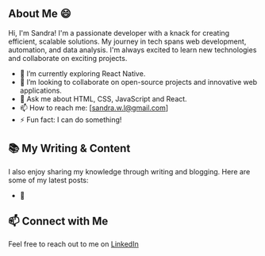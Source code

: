 ## About Me 😄

Hi, I'm Sandra! I'm a passionate developer with a knack for creating efficient, scalable solutions. My journey in tech spans web development, automation, and data analysis. I'm always excited to learn new technologies and collaborate on exciting projects.


- 🌱 I’m currently exploring React Native.
- 🤝 I’m looking to collaborate on open-source projects and innovative web applications.
- 💬 Ask me about HTML, CSS, JavaScript and React.
- 📫 How to reach me: [sandra.w.l@gmail.com]
- ⚡ Fun fact: I can do something!

## 📚 My Writing & Content

I also enjoy sharing my knowledge through writing and blogging. Here are some of my latest posts:

- 📝 

## 📫 Connect with Me

Feel free to reach out to me on [LinkedIn](https://www.linkedin.com/in/sandra-hellvard-80069a326/) 
